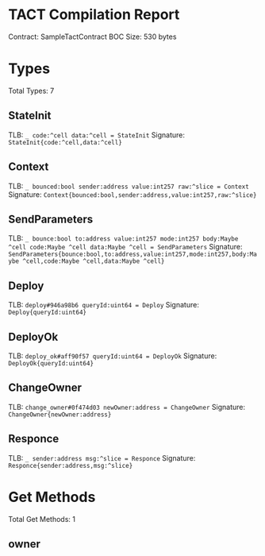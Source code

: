 # TACT Compilation Report

Contract: SampleTactContract
BOC Size: 530 bytes

# Types

Total Types: 7

## StateInit

TLB: `_ code:^cell data:^cell = StateInit`
Signature: `StateInit{code:^cell,data:^cell}`

## Context

TLB: `_ bounced:bool sender:address value:int257 raw:^slice = Context`
Signature: `Context{bounced:bool,sender:address,value:int257,raw:^slice}`

## SendParameters

TLB: `_ bounce:bool to:address value:int257 mode:int257 body:Maybe ^cell code:Maybe ^cell data:Maybe ^cell = SendParameters`
Signature: `SendParameters{bounce:bool,to:address,value:int257,mode:int257,body:Maybe ^cell,code:Maybe ^cell,data:Maybe ^cell}`

## Deploy

TLB: `deploy#946a98b6 queryId:uint64 = Deploy`
Signature: `Deploy{queryId:uint64}`

## DeployOk

TLB: `deploy_ok#aff90f57 queryId:uint64 = DeployOk`
Signature: `DeployOk{queryId:uint64}`

## ChangeOwner

TLB: `change_owner#0f474d03 newOwner:address = ChangeOwner`
Signature: `ChangeOwner{newOwner:address}`

## Responce

TLB: `_ sender:address msg:^slice = Responce`
Signature: `Responce{sender:address,msg:^slice}`

# Get Methods

Total Get Methods: 1

## owner
